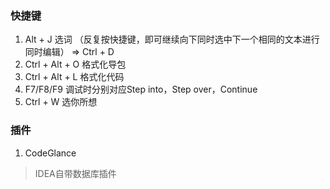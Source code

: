 ### 快捷键
1. Alt + J 选词 （反复按快捷键，即可继续向下同时选中下一个相同的文本进行同时编辑） => Ctrl + D
2. Ctrl + Alt + O 格式化导包
3. Ctrl + Alt + L 格式化代码
4. F7/F8/F9 调试时分别对应Step into，Step over，Continue
5. Ctrl + W 选你所想

### 插件
1. CodeGlance

> IDEA自带数据库插件
